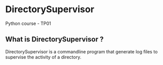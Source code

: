 # DirectorySupervisor
Python course - TP01

## What is DirectorySupervisor ?
DirectorySupervisor is a commandline program that generate log files to supervise the activity of a directory.
